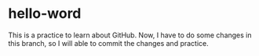 # hello-word
This is a practice to learn about GitHub.
Now, I have to do some changes in this branch, so I will able to commit the changes and practice. 
